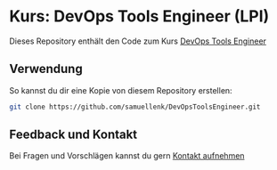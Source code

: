 # Kurs: DevOps Tools Engineer (LPI)

Dieses Repository enthält den Code zum Kurs [DevOps Tools Engineer](https://linux-trainings.de/lpi-devops-tools-engineer-komplettkurs/)

## Verwendung

So kannst du dir eine Kopie von diesem Repository erstellen:

```bash
git clone https://github.com/samuellenk/DevOpsToolsEngineer.git
```

## Feedback und Kontakt

Bei Fragen und Vorschlägen kannst du gern [Kontakt aufnehmen](https://linux-trainings.de/kontakt/)
